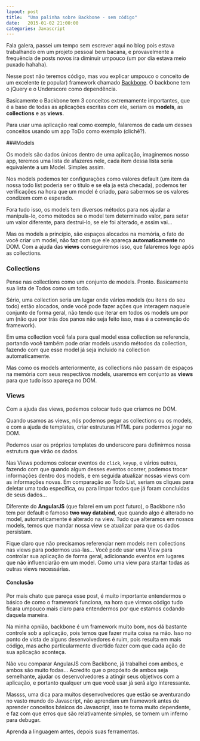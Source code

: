 ```yaml
---
layout: post
title:  "Uma palinha sobre Backbone - sem código"
date:   2015-01-02 21:00:00
categories: Javascript
---
```


Fala galera, passei um tempo sem escrever aqui no blog pois estava trabalhando em um projeto pessoal bem bacana, e provavelmente a frequência de posts novos ira diminuir umpouco (um por dia estava meio puxado hahaha).

Nesse post não teremos código, mas vou explicar umpouco o conceito de um excelente (e popular) framework chamado [Backbone](backbonejs.org). O backbone tem o jQuery e o Underscore como dependência.

Basicamente o Backbone tem 3 conceitos extremamente importantes, que é a base de todas as aplicações escritas com ele, seriam os **models**, as **collections** e as **views**.

Para usar uma aplicação real como exemplo, falaremos de cada um desses conceitos usando um app ToDo como exemplo (clichê?).

###Models

Os models são dados únicos dentro de uma aplicação, imaginemos nosso app, teremos uma lista de afazeres nele, cada item dessa lista seria equivalente a um Model. Simples assim.

Nos models podemos ter configurações como valores default (um item da nossa todo list poderia ser o título e se ela ja está checada), podemos ter verificações na hora que um model é criado, para sabermos se os valores condizem com o esperado.

Fora tudo isso, os models tem diversos métodos para nos ajudar a manipula-lo, como métodos se o model tem determinado valor, para setar um valor diferente, para destrui-lo, se ele foi alterado, e assim vai...

Mas os models a princípio, são espaços alocados na memória, o fato de você criar um model, não faz com que ele apareça **automaticamente** no DOM. Com a ajuda das **views** conseguiremos isso, que falaremos logo após as collections.

### Collections

Pense nas collections como um conjunto de models. Pronto. Basicamente sua lista de Todos como um todo.

Sério, uma collection seria um lugar onde vários models (ou itens do seu todo) estão alocados, onde você pode fazer ações que interagem naquele conjunto de forma geral, não tendo que iterar em todos os models um por um (não que por trás dos panos não seja feito isso, mas é a convenção do framework).

Em uma collection você fala para qual model essa collection se referencia, portando você também pode criar models usando métodos da collection, fazendo com que esse model já seja incluido na collection automaticamente.

Mas como os models anteriormente, as collections não passam de espaços na memória com seus respectivos models, usaremos em conjunto as **views** para que tudo isso apareça no DOM.

### Views

Com a ajuda das views, podemos colocar tudo que criamos no DOM.

Quando usamos as views, nós podemos pegar as collections ou os models, e com a ajuda de templates, criar estruturas HTML para podermos jogar no DOM.

Podemos usar os próprios templates do underscore para definirmos nossa estrutura que virão os dados.

Nas Views podemos colocar eventos de `click`, `keyup`, e vários outros, fazendo com que quando algum desses eventos ocorrer, podemos trocar informações dentro dos models, e em seguida atualizar nossas views com as informações novas. Em comparação ao Todo List, seriam os cliques para deletar uma todo específica, ou para limpar todos que já foram concluidas de seus dados...

Diferente do **AngularJS** (que falarei em um post futuro), o Backbone não tem por default o famoso **two way databind**, que quando algo é alterado no model, automaticamente é alterado na view. Tudo que alteramos em nossos models, temos que mandar nossa view se atualizar para que os dados persistam.

Fique claro que não precisamos referenciar nem models nem collections nas views para podermos usa-las... Você pode usar uma View para controlar sua aplicação de forma geral, adicionando eventos em lugares que não influenciarão em um model. Como uma view para startar todas as outras views necessárias.

#### Conclusão

Por mais chato que pareça esse post, é muito importante entendermos o básico de como o framework funciona, na hora que virmos código tudo ficara umpouco mais claro para entendermos por que estamos codando daquela maneira.

Na minha opnião, backbone é um framework muito bom, nos dá bastante controle sob a aplicação, pois temos que fazer muita coisa na mão. Isso no ponto de vista de alguns desenvolvedores é ruim, pois resulta em mais código, mas acho particularmente divertido fazer com que cada ação de sua aplicação aconteça.

Não vou comparar AngularJS com Backbone, já trabalhei com ambos, e ambos são muito fodas... Acredito que o propósito de ambos seja semelhante, ajudar os desenvolvedores a atingir seus objetivos com a aplicação, e portanto qualquer um que você usar já será algo interessante.

Massss, uma dica para muitos desenvolvedores que estão se aventurando no vasto mundo do Javascript, não aprendam um framework antes de aprender conceitos básicos do Javascript, isso te torna muito dependente, e faz com que erros que são relativamente simples, se tornem um inferno para debugar.

Aprenda a linguagem antes, depois suas ferramentas.
